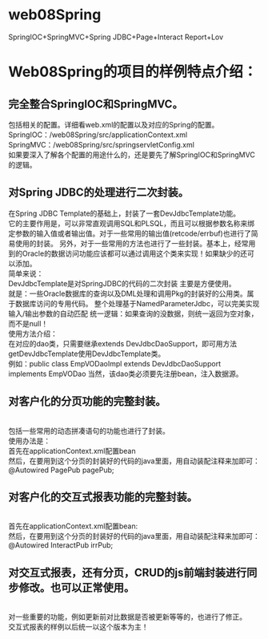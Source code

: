 # web08Spring
SpringIOC+SpringMVC+Spring JDBC+Page+Interact Report+Lov
# Web08Spring的项目的样例特点介绍：
## 完全整合SpringIOC和SpringMVC。
包括相关的配置。详细看web.xml的配置以及对应的Spring的配置。
<br>SpringIOC：/web08Spring/src/applicationContext.xml
<br>SpringMVC：/web08Spring/src/springservletConfig.xml
<br>如果要深入了解各个配置的用途什么的，还是要先了解SpringIOC和SpringMVC的逻辑。
## 对Spring JDBC的处理进行二次封装。
在Spring JDBC Template的基础上，封装了一套DevJdbcTemplate功能。
<br>它的主要作用是，可以非常直观调用SQL和PLSQL，而且可以根据参数名称来绑定参数的输入值或者输出值。对于一些常用的输出值(retcode/errbuf)也进行了简易使用的封装。
另外，对于一些常用的方法也进行了一些封装。基本上，经常用到的Oracle的数据访问功能应该都可以通过调用这个类来实现！如果缺少的还可以添加。
<br>简单来说：
<br>DevJdbcTemplate是对SpringJDBC的代码的二次封装 主要是方便使用。 
<br>就是：一些Oracle数据库的查询以及DML处理和调用Pkg的封装好的公用类。属于数据库访问的专用代码。 
整个处理基于NamedParameterJdbc，可以完美实现输入/输出参数的自动匹配 
统一逻辑：如果查询的没数据，则统一返回为空对象，而不是null！
<br>使用方法介绍：
<br>在对应的dao类，只需要继承extends DevJdbcDaoSupport，即可用方法getDevJdbcTemplate使用DevJdbcTemplate类。
<br>例如：public class EmpVODaoImpl extends DevJdbcDaoSupport implements EmpVODao
当然，该dao类必须要先注册bean，注入数据源。
## 对客户化的分页功能的完整封装。
<br>包括一些常用的动态拼凑语句的功能也进行了封装。
<br>使用办法是：
<br>首先在applicationContext.xml配置bean
<bean id="PagePub" class="xygdev.commons.page.PagePub" parent="abstractDao"/>
<br>然后，在要用到这个分页的封装好的代码的java里面，用自动装配注释来加即可：
@Autowired
PagePub pagePub;
## 对客户化的交互式报表功能的完整封装。
<br>首先在applicationContext.xml配置bean:
<bean id="InteractPub" class="xygdev.commons.interact.InteractPub" parent="abstractDao"/>
<br>然后，在要用到这个分页的封装好的代码的java里面，用自动装配注释来加即可：
@Autowired
InteractPub irrPub;
## 对交互式报表，还有分页，CRUD的js前端封装进行同步修改。也可以正常使用。
<br>对一些重要的功能，例如更新前对比数据是否被更新等等的，也进行了修正。
<br>交互式报表的样例以后统一以这个版本为主！
